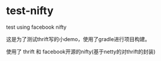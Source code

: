 test-nifty
==========

test using facebook nifty

这是为了测试thrift写的小demo，使用了gradle进行项目构建。

使用了 thrift 和 facebook开源的nifty(基于netty的对thrift的封装)
